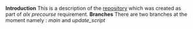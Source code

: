 **Introduction**
This is a description of the [repository](https://github.com/Kehindeadebisi/alx-pre_course.git) which was created as part of *alx precourse* requirement.
**Branches**
There are two branches at the moment namely : *main* and *update_script*
